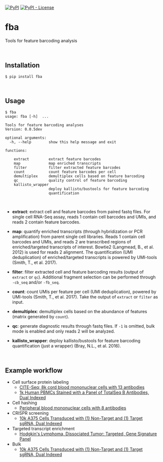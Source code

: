 
[![PyPI](https://img.shields.io/pypi/v/fba?logo=pypi&style=flat-square)](https://pypi.org/project/fba/) [![PyPI - License](https://img.shields.io/pypi/l/fba?style=flat-square)](https://raw.githubusercontent.com/jlduan/fba/master/LICENSE?token=AAFKYYNVCDZZM6Z3VS7HI5K7QDSXG)

# fba

Tools for feature barcoding analysis

<br>

## Installation

```shell
$ pip install fba
```

<br>

## Usage

```shell
$ fba
usage: fba [-h]  ...

Tools for feature barcoding analyses
Version: 0.0.5dev

optional arguments:
  -h, --help        show this help message and exit

functions:

    extract         extract feature barcodes
    map             map enriched transcripts
    filter          filter extracted feature barcodes
    count           count feature barcodes per cell
    demultiplex     demultiplex cells based on feature barcoding
    qc              quality control of feature barcoding
    kallisto_wrapper
                    deploy kallisto/bustools for feature barcoding
                    quantification
```

<br>

- __extract__: extract cell and feature barcodes from paired fastq files. For single cell RNA-Seq assay, reads 1 contain cell barcodes and UMIs, and reads 2 contain feature barcodes.

- __map__: quantify enriched transcripts (through hybridization or PCR amplification) from parent single cell libraries. Reads 1 contain cell barcodes and UMIs, and reads 2 are transcribed regions of enriched/targeted transcripts of interest. Bowtie2 (Langmead, B., et al. 2012) is used for reads 2 alignment. The quantification (UMI deduplication) of enriched/targeted transcripts is powered by UMI-tools (Smith, T., et al. 2017).

- __filter__: filter extracted cell and feature barcoding results (output of `extract` or `qc`).  Additional fragment selection can be performed through `-cb_seq` and/or `-fb_seq`.

- __count__: count UMIs per feature per cell (UMI deduplication), powered by UMI-tools (Smith, T., et al. 2017). Take the output of `extract` or `filter` as input.

- __demultiplex__: demultiplex cells based on the abundance of features (matrix generated by `count`).

- __qc__: generate diagnostic results through fastq files. If `-1` is omitted, bulk mode is enabled and only reads 2 will be analyzed.

- __kallisto_wrapper__: deploy kallisto/bustools for feature barcoding quantification (just a wrapper) (Bray, N.L., et al. 2016).


<br>

## Example workflow

- Cell surface protein labeling
    - [CITE-Seq; 8k cord blood mononuclear cells with 13 antibodies](https://github.com/jlduan/fba/blob/master/examples/cell_surface_protein_labeling/PRJNA393315/tutorial.md)
    - [1k Human PBMCs Stained with a Panel of TotalSeq B Antibodies, Dual Indexed](https://github.com/jlduan/fba/blob/master/examples/cell_surface_protein_labeling/SC3_v3_NextGem_DI_PBMC_CSP_1K/tutorial.md)
- Cell hashing
    - [Peripheral blood mononuclear cells with 8 antibodies](https://github.com/jlduan/fba/blob/master/examples/cell_hashing/PRJNA423077/tutorial.md)
- CRISPR screening
    - [10k A375 Cells Transduced with (1) Non-Target and (1) Target sgRNA, Dual Indexed](https://github.com/jlduan/fba/blob/master/examples/crispr_screening/SC3_v3_NextGem_DI_CRISPR_10K/tutorial.md)
- Targeted transcript enrichment
    - [Hodgkin's Lymphoma, Dissociated Tumor: Targeted, Gene Signature Panel](https://github.com/jlduan/fba/blob/master/examples/targeted_transcript_enrichment/Targeted_NGSC3_DI_HodgkinsLymphoma_GeneSignature/tutorial.md)
- Bulk
    - [10k A375 Cells Transduced with (1) Non-Target and (1) Target sgRNA, Dual Indexed](https://github.com/jlduan/fba/blob/master/examples/bulk/SC3_v3_NextGem_DI_CRISPR_10K/tutorial.md)

<br>
